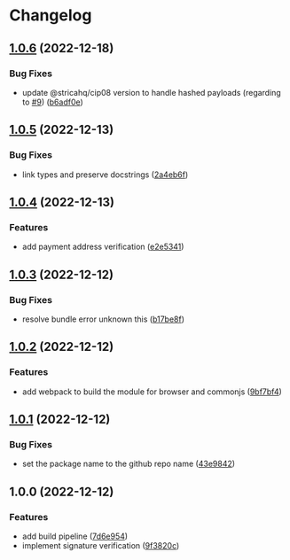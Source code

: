# Changelog

## [1.0.6](https://github.com/cardano-foundation/cardano-verify-datasignature/compare/v1.0.5...v1.0.6) (2022-12-18)


### Bug Fixes

* update @stricahq/cip08 version to handle hashed payloads (regarding to [#9](https://github.com/cardano-foundation/cardano-verify-datasignature/issues/9)) ([b6adf0e](https://github.com/cardano-foundation/cardano-verify-datasignature/commit/b6adf0ef5f0b12a083e0f819952d19b1ea14985c))

## [1.0.5](https://github.com/cardano-foundation/cardano-verify-datasignature/compare/v1.0.4...v1.0.5) (2022-12-13)


### Bug Fixes

* link types and preserve docstrings ([2a4eb6f](https://github.com/cardano-foundation/cardano-verify-datasignature/commit/2a4eb6fa340748b7021b9850d3d10991767a697a))

## [1.0.4](https://github.com/cardano-foundation/cardano-verify-datasignature/compare/v1.0.3...v1.0.4) (2022-12-13)


### Features

* add payment address verification ([e2e5341](https://github.com/cardano-foundation/cardano-verify-datasignature/commit/e2e5341aa382a6ac4e0fd98566904c10599fc968))

## [1.0.3](https://github.com/cardano-foundation/cardano-verify-datasignature/compare/v1.0.2...v1.0.3) (2022-12-12)


### Bug Fixes

* resolve bundle error unknown this ([b17be8f](https://github.com/cardano-foundation/cardano-verify-datasignature/commit/b17be8fd78b5a16d2a17e58650ffd75dd85975f1))

## [1.0.2](https://github.com/cardano-foundation/cardano-verify-datasignature/compare/v1.0.1...v1.0.2) (2022-12-12)


### Features

* add webpack to build the module for browser and commonjs ([9bf7bf4](https://github.com/cardano-foundation/cardano-verify-datasignature/commit/9bf7bf46453b3d1ee777517b5934a9551136b89d))

## [1.0.1](https://github.com/cardano-foundation/cardano-verify-datasignature/compare/v1.0.0...v1.0.1) (2022-12-12)


### Bug Fixes

* set the package name to the github repo name ([43e9842](https://github.com/cardano-foundation/cardano-verify-datasignature/commit/43e9842ba60d8fa074f87dee656910e1d2624e66))

## 1.0.0 (2022-12-12)


### Features

* add build pipeline ([7d6e954](https://github.com/cardano-foundation/cardano-verify-datasignature/commit/7d6e95470e4b86046c24c44b68a946983cc5ea4d))
* implement signature verification ([9f3820c](https://github.com/cardano-foundation/cardano-verify-datasignature/commit/9f3820c3d1184d6912aaf573431f668c15be4873))
